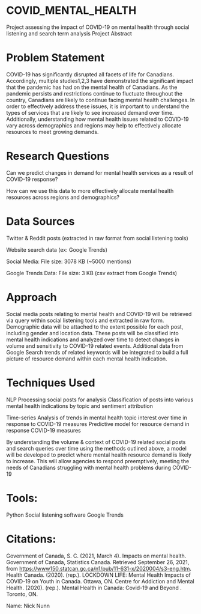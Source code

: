 # COVID_MENTAL_HEALTH
Project assessing the impact of COVID-19 on mental health through social listening and search term analysis
Project Abstract


# Problem Statement

COVID-19 has significantly disrupted all facets of life for Canadians. Accordingly, multiple studies1,2,3  have demonstrated the significant impact that the pandemic has had on the mental health of Canadians. As the pandemic persists and restrictions continue to fluctuate throughout the country, Canadians are likely to continue facing mental health challenges. In order to effectively address these issues, it is important to understand the types of services that are likely to see increased demand over time. Additionally, understanding how mental health issues related to COVID-19 vary across demographics and regions may help to effectively allocate resources to meet growing demands. 



# Research Questions

Can we predict changes in demand for mental health services as a result of COVID-19 response?

How can we use this data to more effectively allocate mental health resources across regions and demographics?


# Data Sources

Twitter & Reddit posts (extracted in raw format from social listening tools)

Website search data (ex: Google Trends)

Social Media: 
File size: 3078 KB (~5000 mentions)

Google Trends Data:
File size: 3 KB (csv extract from Google Trends)





# Approach

Social media posts relating to mental health and COVID-19 will be retrieved via query within social listening tools and extracted in raw form. Demographic data will be attached to the extent possible for each post, including gender and location data. These posts will be classified into mental health indications and analyzed over time to detect changes in volume and sensitivity to COVID-19 related events. Additional data from Google Search trends of related keywords will be integrated to build a full picture of resource demand within each mental health indication.


# Techniques Used



NLP
Processing social posts for analysis
Classification of posts into various mental health indications by topic and sentiment attribution


Time-series
Analysis of trends in mental health topic interest over time in response to COVID-19 measures
Predictive model for resource demand in response COVID-19 measures



By understanding the volume & context of COVID-19 related social posts and search queries over time using the methods outlined above, a model will be developed to predict where mental health resource demand is likely to increase. This will allow agencies to respond preemptively, meeting the needs of Canadians struggling with mental health problems during COVID-19

# Tools:

Python
Social listening software
Google Trends


# Citations:
Government of Canada, S. C. (2021, March 4). Impacts on mental health. Government of Canada, Statistics Canada. Retrieved September 26, 2021, from https://www150.statcan.gc.ca/n1/pub/11-631-x/2020004/s3-eng.htm. 
Health Canada. (2020). (rep.). LOCKDOWN LIFE: Mental Health Impacts of COVID-19 on Youth in Canada. Ottawa, ON. 
Centre for Addiction and Mental Health. (2020). (rep.). Mental Health in Canada: Covid-19 and Beyond . Toronto, ON. 

Name: Nick Nunn
